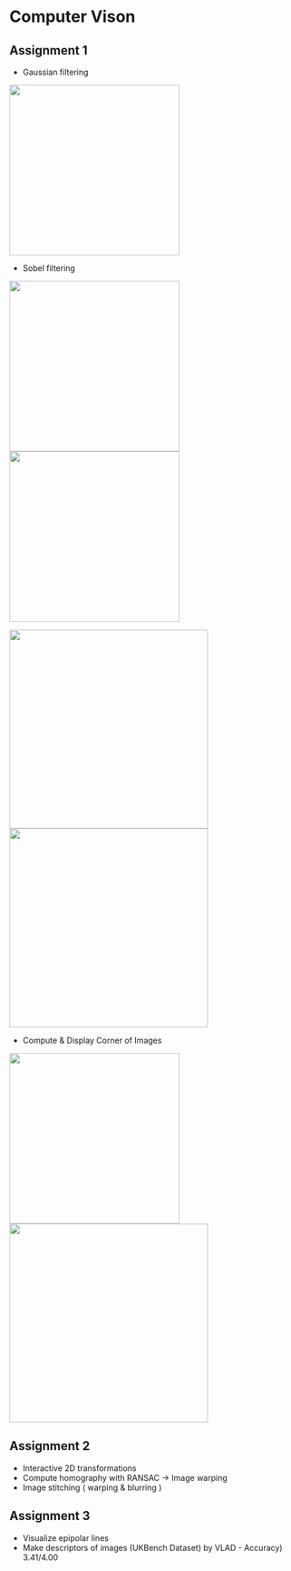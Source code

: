 # Computer Vison 

## Assignment 1

- Gaussian filtering
<img src="https://github.com/whitedelay/computer-vision/blob/master/CV_Assignment_1/result/part_1_gaussian_filtered_lenna.png" width="300">

- Sobel filtering

<img src="https://github.com/whitedelay/computer-vision/blob/master/CV_Assignment_1/result/part_2_edge_raw_lenna.png" width="300"> <img src="https://github.com/whitedelay/computer-vision/blob/master/CV_Assignment_1/result/part_2_edge_sup_lenna.png" width="300">

<img src="https://github.com/whitedelay/computer-vision/blob/master/CV_Assignment_1/result/part_2_edge_raw_shapes.png" width="350"> <img src="https://github.com/whitedelay/computer-vision/blob/master/CV_Assignment_1/result/part_2_edge_sup_shapes.png" width="350">

- Compute & Display Corner of Images

<img src="https://github.com/whitedelay/computer-vision/blob/master/CV_Assignment_1/result/part_3_corner_sup_lenna.png" width="300"> <img src="https://github.com/whitedelay/computer-vision/blob/master/CV_Assignment_1/result/part_3_corner_sup_shapes.png" width="350">


## Assignment 2

- Interactive 2D transformations
- Compute homography with RANSAC -> Image warping
- Image stitching ( warping & blurring )

## Assignment 3

- Visualize epipolar lines
- Make descriptors of images (UKBench Dataset) by VLAD - Accuracy) 3.41/4.00
